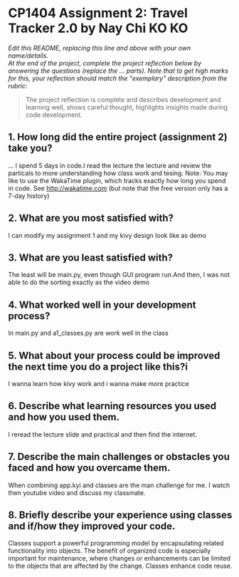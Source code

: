# CP1404 Assignment 2: Travel Tracker 2.0 by Nay Chi KO KO

_Edit this README, replacing this line and above with your own name/details._  
_At the end of the project, complete the project reflection below by answering the questions (replace the ... parts)._
_Note that to get high marks for this, your reflection should match the "exemplary" description from the rubric:_

> The project reflection is complete and describes development and learning well, shows careful thought, highlights insights made during code development.


## 1. How long did the entire project (assignment 2) take you?
...  I spend 5 days in code.I read the lecture the lecture and review the particals to more understanding how class work and tesing. 
Note: You may like to use the WakaTime plugin, which tracks exactly how long you spend in code. See http://wakatime.com (but note that the free version only has a 7-day history)

## 2. What are you most satisfied with?
I can modify my assignment 1 and my kivy design look like as demo

## 3. What are you least satisfied with?
The least will be main.py, even though GUI program run.And then, I was not able to do the sorting exactly as the video demo

## 4. What worked well in your development process?
 In main.py and a1_classes.py  are work well in the class

## 5. What about your process could be improved the next time you do a project like this?i
I wanna learn how kivy work and i wanna make more practice

## 6. Describe what learning resources you used and how you used them.
I reread the lecture slide and practical and then find the internet.

## 7. Describe the main challenges or obstacles you faced and how you overcame them.
When combining app.kyi and classes are the man challenge for me. I watch then youtube video and discuss my classmate.

## 8. Briefly describe your experience using classes and if/how they improved your code.
Classes support a powerful programming model by encapsulating related functionality into objects. The benefit of 
organized code is especially important for maintenance, where changes or enhancements can be limited to the objects that
 are affected by the change. Classes enhance code reuse.